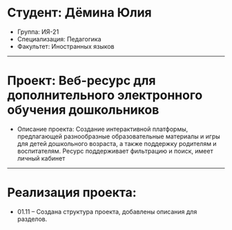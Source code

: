 # Студент: Дёмина Юлия
- Группа: ИЯ-21
- Специализация: Педагогика 
- Факультет: Иностранных языков
---
# Проект: Веб-ресурс для дополнительного электронного обучения дошкольников
- Описание проекта: Создание интерактивной платформы, предлагающей разнообразные образовательные материалы и игры для детей дошкольного возраста, а также поддержку родителям и воспитателям. Ресурс поддерживает фильтрацию и поиск, имеет личный кабинет
---
# Реализация проекта:
- 01.11 – Создана структура проекта, добавлены описания для разделов.
